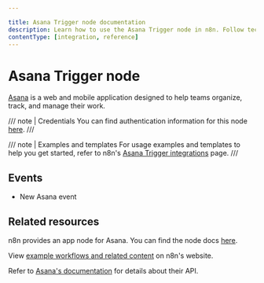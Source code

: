 ```yaml
---

title: Asana Trigger node documentation
description: Learn how to use the Asana Trigger node in n8n. Follow technical documentation to integrate Asana Trigger node into your workflows.
contentType: [integration, reference]
---
```


# Asana Trigger node

[Asana](https://asana.com/) is a web and mobile application designed to help teams organize, track, and manage their work.

/// note | Credentials
You can find authentication information for this node [here](/integrations/builtin/credentials/asana.md).
///

///  note  | Examples and templates
For usage examples and templates to help you get started, refer to n8n's [Asana Trigger integrations](https://n8n.io/integrations/asana-trigger/) page.
///

## Events

* New Asana event

## Related resources

n8n provides an app node for Asana. You can find the node docs [here](/integrations/builtin/app-nodes/n8n-nodes-base.asana.md).

View [example workflows and related content](https://n8n.io/integrations/asana-trigger/) on n8n's website.

Refer to [Asana's documentation](https://developers.asana.com/reference/rest-api-reference) for details about their API.
